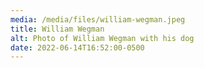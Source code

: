 ```yaml
---
media: /media/files/william-wegman.jpeg
title: William Wegman
alt: Photo of William Wegman with his dog
date: 2022-06-14T16:52:00-0500
---
```

